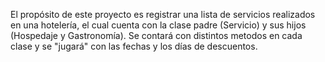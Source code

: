 El propósito de este proyecto es registrar una lista de servicios realizados en una hotelería, el cual cuenta con la clase padre (Servicio) y sus hijos (Hospedaje y Gastronomía). Se contará con distintos metodos en cada clase y se "jugará" con las fechas y los días de descuentos. 
